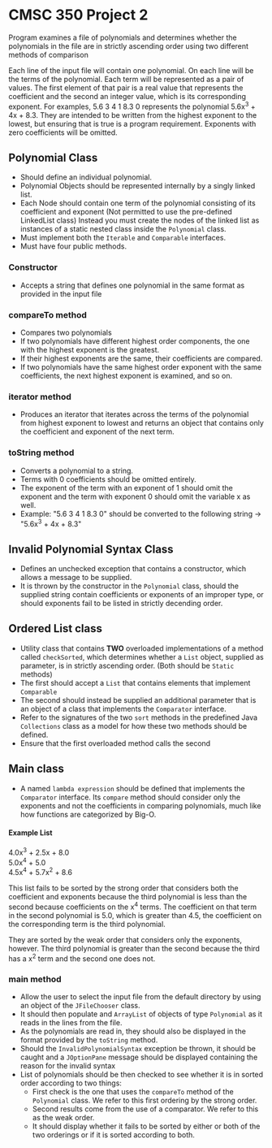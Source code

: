 # CMSC 350 Project 2

Program examines a file of polynomials and determines whether the polynomials in the
file are in strictly ascending order using two different methods of comparison

Each line of the input file will contain one polynomial. On each line will be the terms
of the polynomial. Each term will be represented as a pair of values. The first element
of that pair is a real value that represents the coefficient and the second an integer
value, which is its corresponding exponent. For examples, 5.6 3 4 1 8.3 0 represents
the polynomial 5.6x<sup>3</sup> + 4x + 8.3. They are intended to be written from the 
highest exponent to the lowest, but ensuring that is true is a program requirement. 
Exponents with zero coefficients will be omitted.  

## Polynomial Class

- Should define an individual polynomial.
- Polynomial Objects should be represented internally by a singly linked list.
- Each Node should contain one term of the polynomial consisting of its 
    coefficient and exponent (Not permitted to use the pre-defined LinkedList class)
    Instead you must create the nodes of the linked list as instances of a 
    static nested class inside the `Polynomial` class.
- Must implement both the `Iterable` and `Comparable` interfaces. 
- Must have four public methods.

### Constructor

- Accepts a string that defines one polynomial in the same format as provided in the input file

### compareTo method 

- Compares two polynomials
- If two polynomials have different highest order components, the one with the highest exponent
    is the greatest.
- If their highest exponents are the same, their coefficients are compared.
- If two polynomials have the same highest order exponent with the same coefficients,
    the next highest exponent is examined, and so on. 

### iterator method

- Produces an iterator that iterates across the terms of the polynomial from highest exponent
    to lowest and returns an object that contains only the coefficient and exponent of the
    next term.

### toString method

- Converts a polynomial to a string.
- Terms with 0 coefficients should be omitted entirely.
- The exponent of the term with an exponent of 1 should omit the exponent and the
    term with exponent 0 should omit the variable x as well.
- Example: "5.6 3 4 1 8.3 0" should be converted to the following string -><br>
    "5.6x<sup>3</sup> + 4x + 8.3"

## Invalid Polynomial Syntax Class

- Defines an unchecked exception that contains a constructor, which allows a message
    to be supplied. 
- It is thrown by the constructor in the `Polynomial` class, should
    the supplied string contain coefficients or exponents of an improper type, 
    or should exponents fail to be listed in strictly decending order.

## Ordered List class

- Utility class that contains <strong>TWO</strong> overloaded implementations of a method called
    `checkSorted`, which determines whether a `List` object, supplied as parameter,
    is in strictly ascending order. (Both should be `Static` methods)
- The first should accept a `List` that contains elements that implement `Comparable`
- The second should instead be supplied an additional parameter that is an object of
    a class that implements the `Comparator` interface.
- Refer to the signatures of the two `sort` methods in the predefined Java `Collections`
    class as a model for how these two methods should be defined.
- Ensure that the first overloaded method calls the second

## Main class

- A named `lambda expression` should be defined that implements the `Comparator`
    interface. Its `compare` method should consider only the exponents and not the
    coefficients in comparing polynomials, much like how functions are categorized
    by Big-O.

#### Example List

4.0x<sup>3</sup> + 2.5x + 8.0<br>
5.0x<sup>4</sup> + 5.0<br>
4.5x<sup>4</sup> + 5.7x<sup>2</sup> + 8.6<br>

This list fails to be sorted by the strong order that considers both the coefficient
and exponents because the third polynomial is less than the second because coefficients
on the x<sup>4</sup> terms. The coefficient on that term in the second polynomial is 5.0,
which is greater than 4.5, the coefficient on the corresponding term is the third polynomial.

They are sorted by the weak order that considers only the exponents, however. The third 
polynomial is greater than the second because the third has a x<sup>2</sup> term and
the second one does not.

### main method

- Allow the user to select the input file from the default directory by using
    an object of the `JFileChooser` class.
- It should then populate and `ArrayList` of objects of type `Polynomial` as
    it reads in the lines from the file.
- As the polynomials are read in, they should also be displayed in the format
    provided by the `toString` method.
- Should the `InvalidPolynomialSyntax` exception be thrown, it should be caught
    and a `JOptionPane` message should be displayed containing the reason for
    the invalid syntax
- List of polynomials should be then checked to see whether it is in sorted order
    according to two things:
    - First check is the one that uses the `compareTo` method of the `Polynomial`
        class. We refer to this first ordering by the strong order.
    - Second results come from the use of a comparator. We refer to this as the 
        weak order. 
    - It should display whether it fails to be sorted by either or
        both of the two orderings or if it is sorted according to both.
